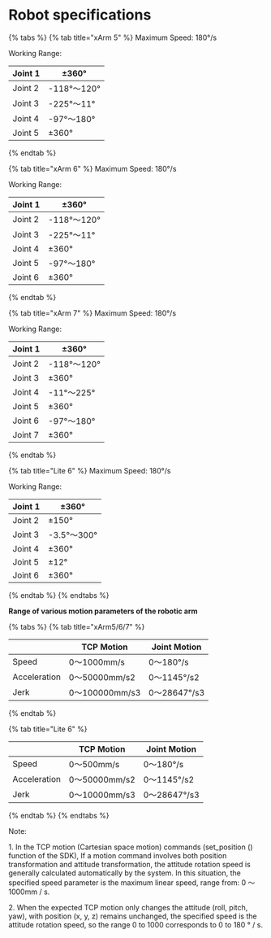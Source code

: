 # Robot specifications

{% tabs %}
{% tab title="xArm 5" %}
Maximum Speed:  180°/s

Working Range:

| Joint 1 | ±360°      |
| ------- | ---------- |
| Joint 2 | -118°～120° |
| Joint 3 | -225°～11°  |
| Joint 4 | -97°～180°  |
| Joint 5 | ±360°      |
{% endtab %}

{% tab title="xArm 6" %}
Maximum Speed:  180°/s

Working Range:

| Joint 1 | ±360°      |
| ------- | ---------- |
| Joint 2 | -118°～120° |
| Joint 3 | -225°～11°  |
| Joint 4 | ±360°      |
| Joint 5 | -97°～180°  |
| Joint 6 | ±360°      |
{% endtab %}

{% tab title="xArm 7" %}
Maximum Speed:  180°/s

Working Range:

| Joint 1 | ±360°      |
| ------- | ---------- |
| Joint 2 | -118°～120° |
| Joint 3 | ±360°      |
| Joint 4 | -11°～225°  |
| Joint 5 | ±360°      |
| Joint 6 | -97°～180°  |
| Joint 7 | ±360°      |
{% endtab %}

{% tab title="Lite 6" %}
Maximum Speed:  180°/s

Working Range:

| Joint 1 | ±360°      |
| ------- | ---------- |
| Joint 2 | ±150°      |
| Joint 3 | -3.5°～300° |
| Joint 4 | ±360°      |
| Joint 5 | ±12°       |
| Joint 6 | ±360°      |
{% endtab %}
{% endtabs %}

**Range of various motion parameters of the robotic arm**

{% tabs %}
{% tab title="xArm5/6/7" %}


|              | TCP Motion    | Joint Motion |
| ------------ | ------------- | ------------ |
| Speed        | 0～1000mm/s    | 0～180°/s     |
| Acceleration | 0～50000mm/s2  | 0～1145°/s2   |
| Jerk         | 0～100000mm/s3 | 0～28647°/s3  |
{% endtab %}

{% tab title="Lite 6" %}


|              | TCP Motion   | Joint Motion |
| ------------ | ------------ | ------------ |
| Speed        | 0～500mm/s    | 0～180°/s     |
| Acceleration | 0～50000mm/s2 | 0～1145°/s2   |
| Jerk         | 0～10000mm/s3 | 0～28647°/s3  |
{% endtab %}
{% endtabs %}

Note:

1\. In the TCP motion (Cartesian space motion) commands (set\_position () function of the SDK), If a motion command involves both position transformation and attitude transformation, the attitude rotation speed is generally calculated automatically by the system. In this situation, the specified speed parameter is the maximum linear speed, range from: 0 ～ 1000mm / s.

2\. When the expected TCP motion only changes the attitude (roll, pitch, yaw), with position (x, y, z) remains unchanged, the specified speed is the attitude rotation speed, so the range 0 to 1000 corresponds to 0 to 180 ° / s.



